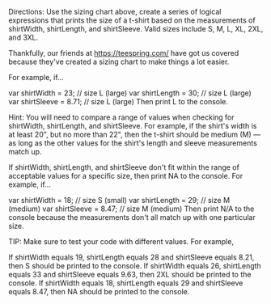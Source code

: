Directions:
Use the sizing chart above, create a series of logical expressions that prints the size of a t-shirt based on the measurements of shirtWidth, shirtLength, and shirtSleeve. Valid sizes include S, M, L, XL, 2XL, and 3XL.

Thankfully, our friends at https://teespring.com/ have got us covered because they've created a sizing chart to make things a lot easier.


For example, if...

var shirtWidth = 23; // size L (large)
var shirtLength = 30; // size L (large)
var shirtSleeve = 8.71; // size L (large)
Then print L to the console.

Hint: You will need to compare a range of values when checking for shirtWidth, shirtLength, and shirtSleeve. For example, if the shirt's width is at least 20", but no more than 22", then the t-shirt should be medium (M) — as long as the other values for the shirt's length and sleeve measurements match up.

If shirtWidth, shirtLength, and shirtSleeve don't fit within the range of acceptable values for a specific size, then print NA to the console. For example, if...

var shirtWidth = 18; // size S (small)
var shirtLength = 29; // size M (medium)
var shirtSleeve = 8.47; // size M (medium)
Then print N/A to the console because the measurements don't all match up with one particular size.

TIP: Make sure to test your code with different values. For example,

If shirtWidth equals 19, shirtLength equals 28 and shirtSleeve equals 8.21, then S should be printed to the console.
If shirtWidth equals 26, shirtLength equals 33 and shirtSleeve equals 9.63, then 2XL should be printed to the console.
If shirtWidth equals 18, shirtLength equals 29 and shirtSleeve equals 8.47, then NA should be printed to the console.